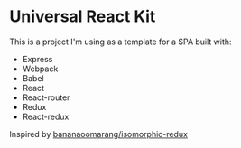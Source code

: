 # Universal React Kit

This is a project I'm using as a template for a SPA built with:

* Express
* Webpack
* Babel
* React
* React-router
* Redux
* React-redux

Inspired by [bananaoomarang/isomorphic-redux](https://github.com/bananaoomarang/isomorphic-redux)